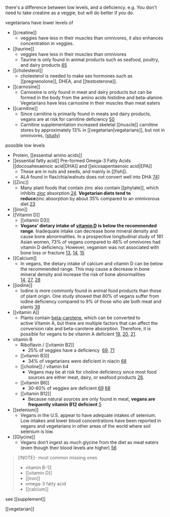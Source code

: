 there's a difference between low levels, and a deficiency.
e.g. You don't need to take creatine as a veggie, but will do better if you do.

vegetarians have lower levels of
- [[creatine]]
	- veggies have less in their muscles than omnivores, it also enhances concentration in veggies.
- [[taurine]]
	- veggies have less in their muscles than omnivores
	- Taurine is only found in animal products such as seafood, poultry, and dairy products [65](https://www.ncbi.nlm.nih.gov/pubmed/2352336)
- [[cholesterol]]
	- cholesterol is needed to make sex hormones such as [[pregnenolone]], DHEA, and [[testosterone]].
- [[carnosine]]
	- Carnosine is only found in meat and dairy products but can be formed in the body from the amino acids histidine and beta-alanine. Vegetarians have less carnosine in their muscles than meat eaters
- [[carnitine]] 
	- Since carnitine is primarily found in meats and dairy products, vegans are at risk for carnitine deficiency [50](http://ajcn.nutrition.org/content/50/2/301.abstract)
	- Carnitine supplementation increased skeletal [[muscle]] carnitine stores  by approximately 13% in [[vegetarian|vegatarians]], but not in omnivores, ([study](https://ods.od.nih.gov/factsheets/Carnitine-HealthProfessional/))

possible low levels
- Protein, [[essential amino acids]]
- [[essential fatty acid]] Pre-formed Omega-3 Fatty Acids [[docosahexaenoic acid|DHA]] and [[eicosapentaenoic acid|EPA]] 
	- These are in nuts and seeds, and mainly in [[fish]].
	- ALA found in flax/chia/walnuts does not convert well into DHA [74](https://www.ncbi.nlm.nih.gov/m/pubmed/19269799/)]
- [[Zinc]]
	- Many plant foods that contain zinc also contain [[phytate]], which inhibits [zinc](https://selfhacked.com/blog/literally-everything-wanted-know-zinc-backed-science/) absorption [24](https://www.ncbi.nlm.nih.gov/pubmed/25439135). **Vegetarian diets tend to reduce**zinc absorption by about 35% compared to an omnivorous diet [23](http://ajcn.nutrition.org/content/78/3/633S.long)
- [[iron]]
- [[Vitamin D]]
	- [[vitamin D3]]
	- **Vegans’ dietary intake of** [**vitamin D**](https://selfhacked.com/blog/natural-ways-to-increase-calcitrol-and-vitamin-d-receptor-gene-expression/) **is below the recommended range**. Inadequate intake can decrease bone mineral density and cause bone abnormalities. In a prospective longitudinal study of 181 Asian women, 73% of vegans compared to 46% of omnivores had vitamin D deficiency. However, veganism was not associated with bone loss or fracture [13](https://www.ncbi.nlm.nih.gov/pubmed/21811293), [14](https://www.ncbi.nlm.nih.gov/pubmed/21092700), [15](https://www.ncbi.nlm.nih.gov/pubmed/21872800)
- [[Calcium]]
	- In vegans, the dietary intake of calcium and vitamin D can be below the recommended range. This may cause a decrease in bone mineral density and increase the risk of bone abnormalities [14](https://www.ncbi.nlm.nih.gov/pubmed/21092700), [27](https://www.ncbi.nlm.nih.gov/pubmed/12491091), [28](https://www.ncbi.nlm.nih.gov/pubmed/16942519)
- [[iodine]]
	- Iodine is more commonly found in animal food products than those of plant origin. One study showed that 80% of vegans suffer from iodine deficiency compared to 9% of those who ate both meat and plants [39](https://www.ncbi.nlm.nih.gov/pubmed/12748410)
- [[vitamin A]]
	- Plants contain [beta-carotene](https://selfhacked.com/blog/beta-carotene/), which can be converted to active Vitamin A, but there are multiple factors that can affect the conversion rate and beta-carotene absorption. Therefore, it is possible for vegans to be vitamin A deficient [19](https://www.ncbi.nlm.nih.gov/pmc/articles/PMC2855261/), [20](https://www.ncbi.nlm.nih.gov/pmc/articles/PMC5372909/), [21](https://www.ncbi.nlm.nih.gov/pmc/articles/PMC4628270/).
- vitamin B
	- Riboflavin / [[vitamin B2]]
		- 25% of veggies have a deficiency  [69](https://www.ncbi.nlm.nih.gov/pubmed/1797957), [71](https://www.ernaehrungs-umschau.de/fileadmin/Ernaehrungs-Umschau/pdfs/pdf_2016/04_16/EU04_2016_Special_DGE_eng_final.pdf)
	- [[vitamin B3]]
		- 34% of vegetarians were deficient in niacin [68](https://www.ncbi.nlm.nih.gov/pubmed/26502280)
	- [[choline]] / vitamin b4
		- Vegans may be at risk for choline deficiency since most food sources are either meat, dairy, or seafood products [26](https://www.ars.usda.gov/ARSUserFiles/80400525/Data/Choline/Choln02.pdf).
	- [[vitamin B6]]
		- 30-60% of veggies are deficient [69](https://www.ncbi.nlm.nih.gov/pubmed/1797957) [68](https://www.ncbi.nlm.nih.gov/pubmed/26502280)
	- [[vitamin B12]]
		- Because natural sources are only found in meat, **vegans are frequently vitamin B12 deficient** [5](https://www.ncbi.nlm.nih.gov/pubmed/12816782)
- [[selenium]]
	- Vegans in the U.S. appear to have adequate intakes of selenium. Low intakes and lower blood concentrations have been reported in vegans and vegetarians in other areas of the world where soil selenium is low.
- [[Glycine]]
	- Vegans don’t ingest as much glycine from the diet as meat eaters (even though their blood levels are higher) [56](https://www.ncbi.nlm.nih.gov/pmc/articles/PMC4705437/)

> [!NOTE]- most common missing ones
> - vitamin B-12
> - [[vitamin D]]
> - [[iron]]
> - omega-3 fatty acid
> - [[calcium]]



see [[supplement]]

[[vegetarian]]
